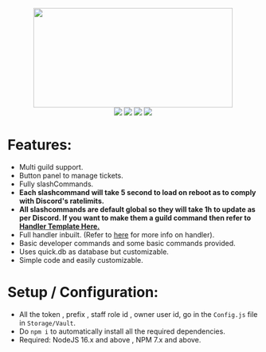 <p align="center"><img src="https://media.discordapp.net/attachments/774290264764055582/913990327457685505/1637982656811.png" height=200 width=400><br>
<img src="https://img.shields.io/badge/version-2.0.0-05122A?style=for-the-badge">
<img src="https://img.shields.io/github/issues/RileCraft/TicketsBot.svg?style=for-the-badge">
<img src="https://img.shields.io/github/forks/RileCraft/TicketsBot.svg?style=for-the-badge">
<img src="https://img.shields.io/github/stars/RileCraft/TicketsBot.svg?style=for-the-badge"></p>

# Features:
* Multi guild support.
* Button panel to manage tickets.
* Fully slashCommands.
* **Each slashcommand will take 5 second to load on reboot as to comply with Discord's ratelimits.**
* **All slashcommands are default global so they will take 1h to update as per Discord. If you want to make them a guild command then refer to <a href="https://github.com/RileCraft/DiscordBot-Template">Handler Template Here.</a>**
* Full handler inbuilt. (Refer to <a href="https://github.com/RileCraft/DiscordBot-Template">here</a> for more info on handler).
* Basic developer commands and some basic commands provided.
* Uses quick.db as database but customizable.
* Simple code and easily customizable.

# Setup / Configuration:
* All the token , prefix , staff role id , owner user id, go in the `Config.js` file in `Storage/Vault`.
* Do `npm i` to automatically install all the required dependencies.
* Required: NodeJS 16.x and above , NPM 7.x and above.
